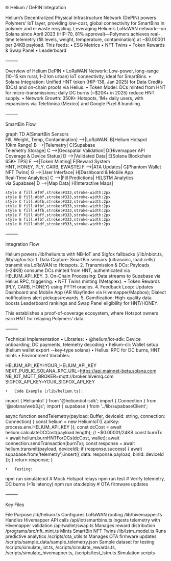 🌐 Helium / DePIN Integration

Helium’s Decentralized Physical Infrastructure Network (DePIN) powers Polymers’ IoT layer, providing low-cost, global connectivity for SmartBins in polymer and e-waste recycling. Leveraging Helium’s LoRaWAN network—on Solana since April 2023 (HIP-70, 81% approval)—Polymers achieves real-time telemetry (fill levels, weight, temperature, contamination) at ~$0.00001 per 24KB payload. This feeds:
	•	ESG Metrics
	•	NFT Twins
	•	Token Rewards & Swap Panel
	•	Leaderboard

⸻

Overview of Helium DePIN
	•	LoRaWAN Network: Low-power, long-range (10–15 km rural, 1–2 km urban) IoT connectivity, ideal for SmartBins.
	•	Solana Integration: Unified HNT token (HIP-138, Jan 2025) for Data Credits (DCs) and on-chain proofs via Helius.
	•	Token Model: DCs minted from HNT for micro-transmissions; daily DC burns (~$20K+ in 2025) reduce HNT supply.
	•	Network Growth: 350K+ Hotspots, 1M+ daily users, with expansions via Telefónica (Mexico) and Google Pixel 8 bundling.

⸻

SmartBin Flow

graph TD
    A[SmartBin Sensors<br>Fill, Weight, Temp, Contamination] -->|LoRaWAN| B[Helium Hotspot<br>10km Range]
    B -->|Telemetry| C[Supabase<br>Telemetry Storage]
    C -->|Geospatial Validation| D[Hivemapper API<br>Coverage & Device Status]
    D -->|Validated Data| E[Solana Blockchain<br>65K+ TPS]
    E -->|Token Minting| F[Reward System<br>HNT, HONEY, PLY, CARB, EWASTE]
    F -->|ATA Updates| G[Phantom Wallet<br>NFT Twins]
    G -->|User Interface| H[Dashboard & Mobile App<br>Real-Time Analytics]
    C -->|Fill Predictions| H[LSTM Analytics<br>via Supabase]
    D -->|Map Data| H[Interactive Maps]

    style A fill:#f9f,stroke:#333,stroke-width:2px
    style B fill:#bbf,stroke:#333,stroke-width:2px
    style C fill:#bfb,stroke:#333,stroke-width:2px
    style D fill:#fbf,stroke:#333,stroke-width:2px
    style E fill:#ffb,stroke:#333,stroke-width:2px
    style F fill:#bff,stroke:#333,stroke-width:2px
    style G fill:#fbf,stroke:#333,stroke-width:2px
    style H fill:#bdf,stroke:#333,stroke-width:2px


⸻

Integration Flow

Helium powers /lib/helium.ts with NB-IoT and Sigfox fallbacks (/lib/nbiot.ts, /lib/sigfox.ts):
	1.	Data Capture: SmartBin sensors (ultrasonic, load cells) transmit via LoRaWAN to Hotspots.
	2.	Transmission & DCs: Payloads (~24KB) consume DCs minted from HNT, authenticated via HELIUM_API_KEY.
	3.	On-Chain Processing: Data streams to Supabase via Helius RPC, triggering:
	•	NFT Twins minting (Metaplex).
	•	Token Rewards (PLY, CARB, HONEY) using PYTH oracles.
	4.	Feedback Loop: Updates Dashboard and Mobile App (AR Wayfinder via Hivemapper/Mapbox); Dialect notifications alert pickups/rewards.
	5.	Gamification: High-quality data boosts Leaderboard rankings and Swap Panel eligibility for HNT/HONEY.

This establishes a proof-of-coverage ecosystem, where Hotspot owners earn HNT for relaying Polymers’ data.

⸻

Technical Implementation
	•	Libraries:
	•	@helium/iot-sdk: Device onboarding, DC payments, telemetry decoding
	•	helium-cli: Wallet setup (helium wallet export --key-type solana)
	•	Helius: RPC for DC burns, HNT mints
	•	Environment Variables:

HELIUM_API_KEY=YOUR_HELIUM_API_KEY
NEXT_PUBLIC_SOLANA_RPC_URL=https://api.mainnet-beta.solana.com
NB_IOT_MQTT_BROKER=mqtt://broker.hivemq.com
SIGFOX_API_KEY=YOUR_SIGFOX_API_KEY

	•	Code Example (/lib/helium.ts):

import { HeliumIoT } from '@helium/iot-sdk';
import { Connection } from '@solana/web3.js';
import { supabase } from '../lib/supabaseClient';

async function sendTelemetry(payload: Buffer, deviceId: string, connection: Connection) {
  const helium = new HeliumIoT({ apiKey: process.env.HELIUM_API_KEY });
  const dcCost = await helium.calculateDCCost(payload.length); // ~$0.00001/24KB
  const burnTx = await helium.burnHNTForDCs(dcCost, wallet);
  await connection.sendTransaction(burnTx);
  const response = await helium.transmit(payload, deviceId);
  if (response.success) {
    await supabase.from('telemetry').insert({ data: response.payload, binId: deviceId });
  }
  return response;
}

	•	Testing:

npm run simulate:iot  # Mock Hotspot relays
npm run test          # Verify telemetry, DC burns (<1s latency)
npm run ota:deploy    # OTA firmware updates


⸻

Key Files

File	Purpose
/lib/helium.ts	Configures LoRaWAN routing
/lib/hivemapper.ts	Handles Hivemapper API calls
/api/iot/smartbins.ts	Ingests telemetry with Hivemapper validation
/api/wallet/swap.ts	Manages reward distribution
/programs/src/nft_mint.ts	Mints SmartBin NFT Twins
/lib/lstm_model.ts	Runs predictive analytics
/scripts/ota_utils.ts	Manages OTA firmware updates
/scripts/sample_data/sample_telemetry.json	Sample dataset for testing
/scripts/simulate_iot.ts, /scripts/simulate_rewards.ts, /scripts/simulate_hivemapper.ts, /scripts/test_lstm.ts	Simulation scripts
